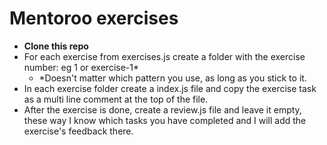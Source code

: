 # Mentoroo exercises


 - **Clone this repo**
 - For each exercise from exercises.js create a folder with the exercise number: eg 1 or exercise-1*
	- *Doesn't matter which pattern you use, as long as you stick to it.
- In each exercise folder create a index.js file and copy the exercise task as a multi line comment at the top of the file.
- After the exercise is done, create a review.js file and leave it empty, these way I know which tasks you have completed and I will add the exercise's feedback there.
